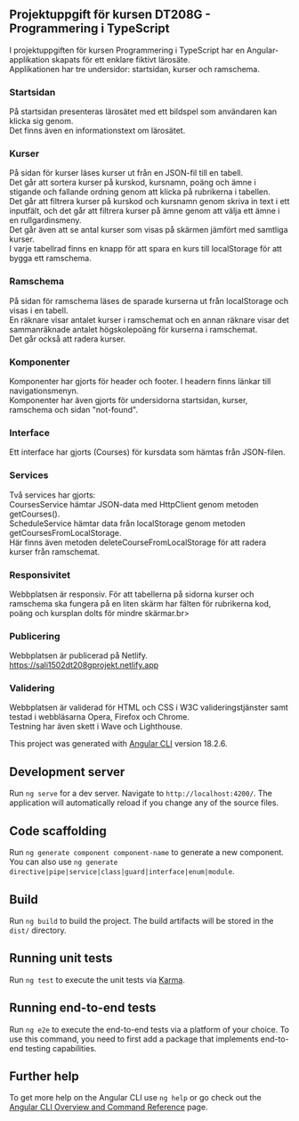 ## Projektuppgift för kursen DT208G - Programmering i TypeScript
I projektuppgiften för kursen Programmering i TypeScript har en Angular-applikation skapats för ett enklare fiktivt lärosäte.<br>
Applikationen har tre undersidor: startsidan, kurser och ramschema.<br>

### Startsidan
På startsidan presenteras lärosätet med ett bildspel som användaren kan klicka sig genom.<br>
Det  finns även en informationstext om lärosätet.<br>

### Kurser
På sidan för kurser läses kurser ut från en JSON-fil till en tabell.<br>
Det går att sortera kurser på kurskod, kursnamn, poäng och ämne i stigande och fallande ordning genom att klicka på rubrikerna i tabellen.<br>
Det går att filtrera kurser på kurskod och kursnamn genom skriva in text i ett inputfält, och det går att filtrera kurser på ämne genom att välja ett ämne i en rullgardinsmeny.<br>
Det går även att se antal kurser som visas på skärmen jämfört med samtliga kurser.<br>
I varje tabellrad finns en knapp för att spara en kurs till localStorage för att bygga ett ramschema.<br>

### Ramschema
På sidan för ramschema läses de sparade kurserna ut från localStorage och visas i en tabell.<br>
En räknare visar antalet kurser i ramschemat och en annan räknare visar det sammanräknade antalet högskolepoäng för kurserna i ramschemat.<br>
Det går också att radera kurser.<br>

### Komponenter
Komponenter har gjorts för header och footer. I headern finns länkar till navigationsmenyn.<br>
Komponenter har även gjorts för undersidorna startsidan, kurser, ramschema och sidan "not-found".<br>

### Interface
Ett interface har gjorts (Courses) för kursdata som hämtas från JSON-filen.

### Services
Två services har gjorts:<br>
CoursesService hämtar JSON-data med HttpClient genom metoden getCourses().<br>
ScheduleService hämtar data från localStorage genom metoden getCoursesFromLocalStorage.<br>
Här finns även metoden deleteCourseFromLocalStorage för att radera kurser från ramschemat.<br>

### Responsivitet
Webbplatsen är responsiv. För att tabellerna på sidorna kurser och ramschema ska fungera på en liten skärm har fälten för rubrikerna kod, poäng och kursplan dolts för mindre skärmar.br>

### Publicering
Webbplatsen är publicerad på Netlify.
https://sali1502dt208gprojekt.netlify.app

### Validering
Webbplatsen är validerad för HTML och CSS i W3C valideringstjänster samt testad i webbläsarna Opera, Firefox och Chrome.<br>
Testning har även skett i Wave och Lighthouse.

This project was generated with [Angular CLI](https://github.com/angular/angular-cli) version 18.2.6.

## Development server

Run `ng serve` for a dev server. Navigate to `http://localhost:4200/`. The application will automatically reload if you change any of the source files.

## Code scaffolding

Run `ng generate component component-name` to generate a new component. You can also use `ng generate directive|pipe|service|class|guard|interface|enum|module`.

## Build

Run `ng build` to build the project. The build artifacts will be stored in the `dist/` directory.

## Running unit tests

Run `ng test` to execute the unit tests via [Karma](https://karma-runner.github.io).

## Running end-to-end tests

Run `ng e2e` to execute the end-to-end tests via a platform of your choice. To use this command, you need to first add a package that implements end-to-end testing capabilities.

## Further help

To get more help on the Angular CLI use `ng help` or go check out the [Angular CLI Overview and Command Reference](https://angular.dev/tools/cli) page.
